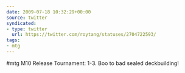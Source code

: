 ```yaml
---
date: 2009-07-18 10:32:29+00:00
source: twitter
syndicated:
- type: twitter
  url: https://twitter.com/roytang/statuses/2704722593/
tags:
- mtg
---
```


#mtg M10 Release Tournament: 1-3. Boo to bad sealed deckbuilding!